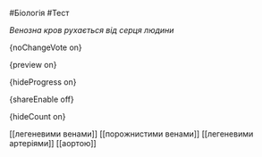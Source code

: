 #Біологія #Тест

*Венозна кров рухається від серця людини*

{noChangeVote on}

{preview on}

{hideProgress on}

{shareEnable off}

{hideCount on}

[[легеневими венами]]
[[порожнистими венами]]
[[легеневими артеріями]]
[[аортою]]
